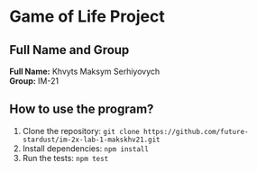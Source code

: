 # Game of Life Project

## Full Name and Group

**Full Name:** Khvyts Maksym Serhiyovych  
**Group:** IM-21

## How to use the program?

1. Clone the repository: ```git clone https://github.com/future-stardust/im-2x-lab-1-makskhv21.git ```
2. Install dependencies: ``` npm install ```
3. Run the tests: ``` npm test ```